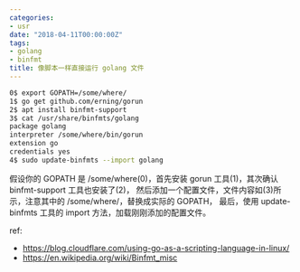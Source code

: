 ```yaml
---
categories:
- usr
date: "2018-04-11T00:00:00Z"
tags:
- golang
- binfmt
title: 像脚本一样直接运行 golang 文件
---
```


```bash
0$ export GOPATH=/some/where/
1$ go get github.com/erning/gorun
2$ apt install binfmt-support
3$ cat /usr/share/binfmts/golang
package golang
interpreter /some/where/bin/gorun
extension go
credentials yes
4$ sudo update-binfmts --import golang
```

假设你的 GOPATH 是 /some/where(0)，首先安装 gorun 工具(1)，其次确认 binfmt-support 工具也安装了(2)，
然后添加一个配置文件，文件内容如(3)所示，注意其中的 /some/where/，替换成实际的 GOPATH，
最后，使用 update-binfmts 工具的 import 方法，加载刚刚添加的配置文件。

ref:

* https://blog.cloudflare.com/using-go-as-a-scripting-language-in-linux/
* https://en.wikipedia.org/wiki/Binfmt_misc

